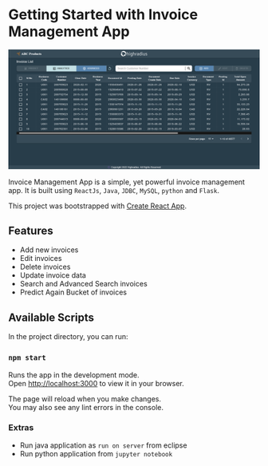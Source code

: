 # Getting Started with Invoice Management App

![Invoice Management App](https://github.com/abhishek622/Invoice-Management-App/blob/master/UI/desktop_view.png)

Invoice Management App is a simple, yet powerful invoice management app.
It is built using `ReactJs`, `Java`, `JDBC`, `MySQL`, `python` and `Flask`.

This project was bootstrapped with [Create React App](https://github.com/facebook/create-react-app).

## Features
- Add new invoices
- Edit invoices
- Delete invoices
- Update invoice data
- Search and Advanced Search invoices
- Predict Again Bucket of invoices

## Available Scripts

In the project directory, you can run:

### `npm start`

Runs the app in the development mode.\
Open [http://localhost:3000](http://localhost:3000) to view it in your browser.

The page will reload when you make changes.\
You may also see any lint errors in the console.

### Extras
- Run java application as `run on server` from eclipse
- Run python application from `jupyter notebook`


